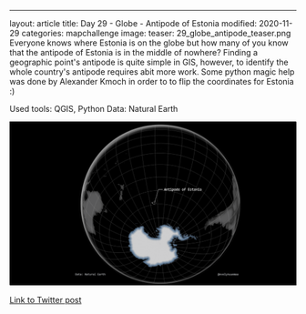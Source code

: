---
layout: article
title: Day 29 - Globe - Antipode of Estonia
modified: 2020-11-29
categories: mapchallenge
image:
  teaser: 29_globe_antipode_teaser.png
  Everyone knows where Estonia is on the globe but how many of you know that the antipode of Estonia is in the middle of nowhere? Finding a geographic point's antipode is quite simple in GIS, however, to identify the whole country's antipode requires abit more work. Some python magic help was done by Alexander Kmoch in order to to flip the coordinates for Estonia :)

Used tools: QGIS, Python
Data: Natural Earth


![image of categories](../../images/29_globe_antipode.png)

[Link to Twitter post](https://twitter.com/evelynuuemaa/status/1332947938176339969)
